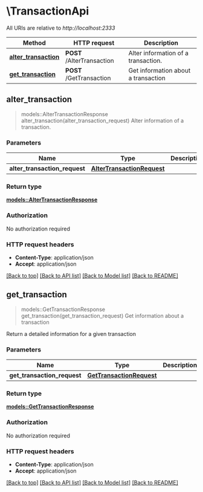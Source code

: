 # \TransactionApi

All URIs are relative to *http://localhost:2333*

Method | HTTP request | Description
------------- | ------------- | -------------
[**alter_transaction**](TransactionApi.md#alter_transaction) | **POST** /AlterTransaction | Alter information of a transaction.
[**get_transaction**](TransactionApi.md#get_transaction) | **POST** /GetTransaction | Get information about a transaction



## alter_transaction

> models::AlterTransactionResponse alter_transaction(alter_transaction_request)
Alter information of a transaction.

### Parameters


Name | Type | Description  | Required | Notes
------------- | ------------- | ------------- | ------------- | -------------
**alter_transaction_request** | [**AlterTransactionRequest**](AlterTransactionRequest.md) |  | [required] |

### Return type

[**models::AlterTransactionResponse**](AlterTransactionResponse.md)

### Authorization

No authorization required

### HTTP request headers

- **Content-Type**: application/json
- **Accept**: application/json

[[Back to top]](#) [[Back to API list]](../README.md#documentation-for-api-endpoints) [[Back to Model list]](../README.md#documentation-for-models) [[Back to README]](../README.md)


## get_transaction

> models::GetTransactionResponse get_transaction(get_transaction_request)
Get information about a transaction

Return a detailed information for a given transaction

### Parameters


Name | Type | Description  | Required | Notes
------------- | ------------- | ------------- | ------------- | -------------
**get_transaction_request** | [**GetTransactionRequest**](GetTransactionRequest.md) |  | [required] |

### Return type

[**models::GetTransactionResponse**](GetTransactionResponse.md)

### Authorization

No authorization required

### HTTP request headers

- **Content-Type**: application/json
- **Accept**: application/json

[[Back to top]](#) [[Back to API list]](../README.md#documentation-for-api-endpoints) [[Back to Model list]](../README.md#documentation-for-models) [[Back to README]](../README.md)

